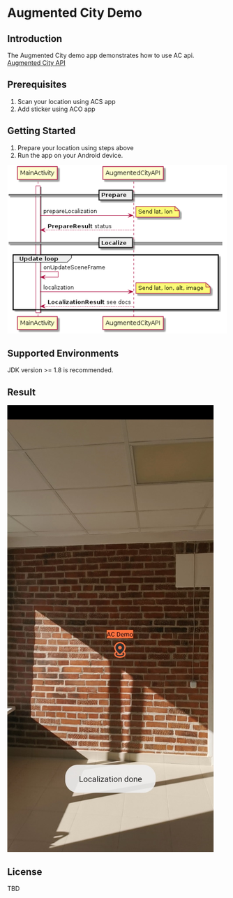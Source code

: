 # Augmented City Demo

## Introduction
The Augmented City demo app demonstrates how to use AC api.
[Augmented City API](https://developer.augmented.city/doc)

## Prerequisites
1. Scan your location using ACS app
2. Add sticker using ACO app

## Getting Started
1. Prepare your location using steps above
2. Run the app on your Android device.

![Sequence diagram](doc/seq.png?raw=true "Sequence diagram")

## Supported Environments
JDK version >= 1.8 is recommended.

## Result
![Demo image](doc/demo.jpg?raw=true "Demo app")

## License
TBD

